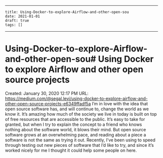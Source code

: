 
---
    title: Using-Docker-to-explore-Airflow-and-other-open-sou
    date: 2021-01-01    
    draft: true
    tags: []
---
# Using-Docker-to-explore-Airflow-and-other-open-sou# Using Docker to explore Airflow and other open source projects
Created: January 30, 2020 12:17 PM
URL: https://medium.com/@segal.levi/using-docker-to-explore-airflow-and-other-open-source-projects-e6349ffadf5a
I’m in love with the idea that open source software has, and will continue to, change the world as we know it.
It’s amazing how much of the society we live in today is built on top of free resources that are accessible to the public.
It’s easy to take for granted, but when I try to explain the concept to a friend who knows nothing about the software world, it blows their mind.
But open source software grows at an overwhelming pace, and reading about a piece a software is not the same as trying it out.
Recently, I’ve been using to speed through testing out new pieces of software that I’d like to try, and since it’s worked nicely for me I thought it could help some people on here.
